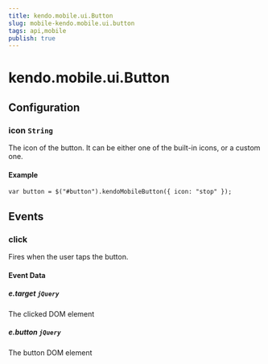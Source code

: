 ```yaml
---
title: kendo.mobile.ui.Button
slug: mobile-kendo.mobile.ui.button
tags: api,mobile
publish: true
---
```


# kendo.mobile.ui.Button

## Configuration

### icon `String`

 The icon of the button. It can be either one of the built-in icons, or a custom one.

#### Example

    var button = $("#button").kendoMobileButton({ icon: "stop" });

## Events

### click

Fires when the user taps the button.

#### Event Data

##### e.target `jQuery`

The clicked DOM element

##### e.button `jQuery`

The button DOM element
